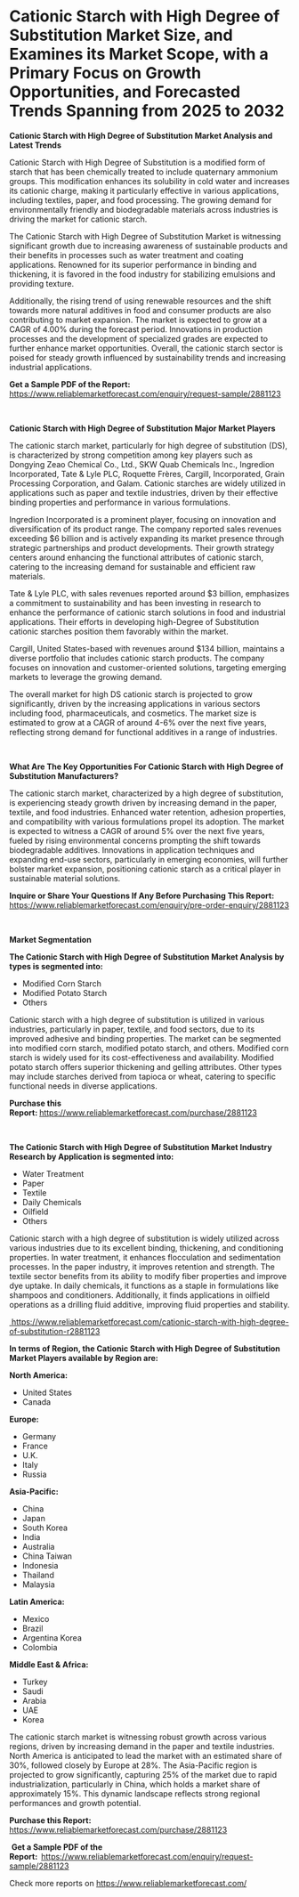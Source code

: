 <p><h1>Cationic Starch with High Degree of Substitution Market Size, and Examines its Market Scope, with a Primary Focus on Growth Opportunities, and Forecasted Trends Spanning from 2025 to 2032</h1></p><p><strong>Cationic Starch with High Degree of Substitution Market Analysis and Latest Trends</strong></p>
<p><p>Cationic Starch with High Degree of Substitution is a modified form of starch that has been chemically treated to include quaternary ammonium groups. This modification enhances its solubility in cold water and increases its cationic charge, making it particularly effective in various applications, including textiles, paper, and food processing. The growing demand for environmentally friendly and biodegradable materials across industries is driving the market for cationic starch. </p><p>The Cationic Starch with High Degree of Substitution Market is witnessing significant growth due to increasing awareness of sustainable products and their benefits in processes such as water treatment and coating applications. Renowned for its superior performance in binding and thickening, it is favored in the food industry for stabilizing emulsions and providing texture. </p><p>Additionally, the rising trend of using renewable resources and the shift towards more natural additives in food and consumer products are also contributing to market expansion. The market is expected to grow at a CAGR of 4.00% during the forecast period. Innovations in production processes and the development of specialized grades are expected to further enhance market opportunities. Overall, the cationic starch sector is poised for steady growth influenced by sustainability trends and increasing industrial applications.</p></p>
<p><strong>Get a Sample PDF of the Report:&nbsp;</strong> <a href="https://www.reliablemarketforecast.com/enquiry/request-sample/2881123?utm_campaign=2202&utm_medium=2&utm_source=Github&utm_content=ia&utm_term=12032025&utm_id=cationic-starch-with-high-degree-of-substitution">https://www.reliablemarketforecast.com/enquiry/request-sample/2881123</a></p>
<p>&nbsp;</p>
<p><strong>Cationic Starch with High Degree of Substitution Major Market Players</strong></p>
<p><p>The cationic starch market, particularly for high degree of substitution (DS), is characterized by strong competition among key players such as Dongying Zeao Chemical Co., Ltd., SKW Quab Chemicals Inc., Ingredion Incorporated, Tate & Lyle PLC, Roquette Frères, Cargill, Incorporated, Grain Processing Corporation, and Galam. Cationic starches are widely utilized in applications such as paper and textile industries, driven by their effective binding properties and performance in various formulations.</p><p>Ingredion Incorporated is a prominent player, focusing on innovation and diversification of its product range. The company reported sales revenues exceeding $6 billion and is actively expanding its market presence through strategic partnerships and product developments. Their growth strategy centers around enhancing the functional attributes of cationic starch, catering to the increasing demand for sustainable and efficient raw materials.</p><p>Tate & Lyle PLC, with sales revenues reported around $3 billion, emphasizes a commitment to sustainability and has been investing in research to enhance the performance of cationic starch solutions in food and industrial applications. Their efforts in developing high-Degree of Substitution cationic starches position them favorably within the market.</p><p>Cargill, United States-based with revenues around $134 billion, maintains a diverse portfolio that includes cationic starch products. The company focuses on innovation and customer-oriented solutions, targeting emerging markets to leverage the growing demand.</p><p>The overall market for high DS cationic starch is projected to grow significantly, driven by the increasing applications in various sectors including food, pharmaceuticals, and cosmetics. The market size is estimated to grow at a CAGR of around 4-6% over the next five years, reflecting strong demand for functional additives in a range of industries.</p></p>
<p>&nbsp;</p>
<p><strong>What Are The Key Opportunities For Cationic Starch with High Degree of Substitution Manufacturers?</strong></p>
<p><p>The cationic starch market, characterized by a high degree of substitution, is experiencing steady growth driven by increasing demand in the paper, textile, and food industries. Enhanced water retention, adhesion properties, and compatibility with various formulations propel its adoption. The market is expected to witness a CAGR of around 5% over the next five years, fueled by rising environmental concerns prompting the shift towards biodegradable additives. Innovations in application techniques and expanding end-use sectors, particularly in emerging economies, will further bolster market expansion, positioning cationic starch as a critical player in sustainable material solutions.</p></p>
<p><strong>Inquire or Share Your Questions If Any Before Purchasing This Report:</strong> <a href="https://www.reliablemarketforecast.com/enquiry/pre-order-enquiry/2881123?utm_campaign=2202&utm_medium=2&utm_source=Github&utm_content=ia&utm_term=12032025&utm_id=cationic-starch-with-high-degree-of-substitution">https://www.reliablemarketforecast.com/enquiry/pre-order-enquiry/2881123</a></p>
<p>&nbsp;</p>
<p><strong>Market Segmentation</strong></p>
<p><strong>The Cationic Starch with High Degree of Substitution Market Analysis by types is segmented into:</strong></p>
<p><ul><li>Modified Corn Starch</li><li>Modified Potato Starch</li><li>Others</li></ul></p>
<p><p>Cationic starch with a high degree of substitution is utilized in various industries, particularly in paper, textile, and food sectors, due to its improved adhesive and binding properties. The market can be segmented into modified corn starch, modified potato starch, and others. Modified corn starch is widely used for its cost-effectiveness and availability. Modified potato starch offers superior thickening and gelling attributes. Other types may include starches derived from tapioca or wheat, catering to specific functional needs in diverse applications.</p></p>
<p><strong>Purchase this Report:&nbsp;</strong><a href="https://www.reliablemarketforecast.com/purchase/2881123?utm_campaign=2202&utm_medium=2&utm_source=Github&utm_content=ia&utm_term=12032025&utm_id=cationic-starch-with-high-degree-of-substitution">https://www.reliablemarketforecast.com/purchase/2881123</a></p>
<p>&nbsp;</p>
<p><strong>The Cationic Starch with High Degree of Substitution Market Industry Research by Application is segmented into:</strong></p>
<p><ul><li>Water Treatment</li><li>Paper</li><li>Textile</li><li>Daily Chemicals</li><li>Oilfield</li><li>Others</li></ul></p>
<p><p>Cationic starch with a high degree of substitution is widely utilized across various industries due to its excellent binding, thickening, and conditioning properties. In water treatment, it enhances flocculation and sedimentation processes. In the paper industry, it improves retention and strength. The textile sector benefits from its ability to modify fiber properties and improve dye uptake. In daily chemicals, it functions as a staple in formulations like shampoos and conditioners. Additionally, it finds applications in oilfield operations as a drilling fluid additive, improving fluid properties and stability.</p></p>
<p><a href="https://www.reliablemarketforecast.com/cationic-starch-with-high-degree-of-substitution-r2881123?utm_campaign=2202&utm_medium=2&utm_source=Github&utm_content=ia&utm_term=12032025&utm_id=cationic-starch-with-high-degree-of-substitution">&nbsp;https://www.reliablemarketforecast.com/cationic-starch-with-high-degree-of-substitution-r2881123</a></p>
<p><strong>In terms of Region, the Cationic Starch with High Degree of Substitution Market Players available by Region are:</strong></p>
<p>
    <p> <strong> North America: </strong>
        <ul>
            <li>United States</li>
            <li>Canada</li>
        </ul>
        </p> 
    <p> <strong> Europe: </strong>
        <ul>
            <li>Germany</li>
            <li>France</li>
            <li>U.K.</li>
            <li>Italy</li>
            <li>Russia</li>
        </ul>
        </p> 
    <p> <strong> Asia-Pacific: </strong>
        <ul>
            <li>China</li>
            <li>Japan</li>
            <li>South Korea</li>
            <li>India</li>
            <li>Australia</li>
            <li>China Taiwan</li>
            <li>Indonesia</li>
            <li>Thailand</li>
            <li>Malaysia</li>
        </ul>
        </p> 
    <p> <strong> Latin America: </strong>
        <ul>
            <li>Mexico</li>
            <li>Brazil</li>
            <li>Argentina Korea</li>
            <li>Colombia</li>
        </ul>
        </p> 
    <p> <strong> Middle East & Africa: </strong>
        <ul>
            <li>Turkey</li>
            <li>Saudi</li>
            <li>Arabia</li>
            <li>UAE</li>
            <li>Korea</li>
        </ul>
    </p>
    </p>
<p><p>The cationic starch market is witnessing robust growth across various regions, driven by increasing demand in the paper and textile industries. North America is anticipated to lead the market with an estimated share of 30%, followed closely by Europe at 28%. The Asia-Pacific region is projected to grow significantly, capturing 25% of the market due to rapid industrialization, particularly in China, which holds a market share of approximately 15%. This dynamic landscape reflects strong regional performances and growth potential.</p></p>
<p><strong>Purchase this Report: </strong><a href="https://www.reliablemarketforecast.com/purchase/2881123?utm_campaign=2202&utm_medium=2&utm_source=Github&utm_content=ia&utm_term=12032025&utm_id=cationic-starch-with-high-degree-of-substitution">https://www.reliablemarketforecast.com/purchase/2881123</a></p>
<p>&nbsp;<strong>Get a Sample PDF of the Report:&nbsp;&nbsp;</strong><a href="https://www.reliablemarketforecast.com/enquiry/request-sample/2881123?utm_campaign=2202&utm_medium=2&utm_source=Github&utm_content=ia&utm_term=12032025&utm_id=cationic-starch-with-high-degree-of-substitution">https://www.reliablemarketforecast.com/enquiry/request-sample/2881123</a></p>
<p><strong></strong></p>
<p>Check more reports on <a href="https://www.reliablemarketforecast.com/?utm_campaign=2202&utm_medium=2&utm_source=Github&utm_content=ia&utm_term=12032025&utm_id=cationic-starch-with-high-degree-of-substitution">https://www.reliablemarketforecast.com/</a></p>
